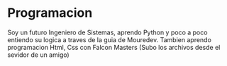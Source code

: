 # Programacion
Soy un futuro Ingeniero de Sistemas, aprendo Python y poco a poco entiendo su logica a traves de la guia de Mouredev. Tambien aprendo programacion Html, Css con Falcon Masters (Subo los archivos desde el sevidor de un amigo)